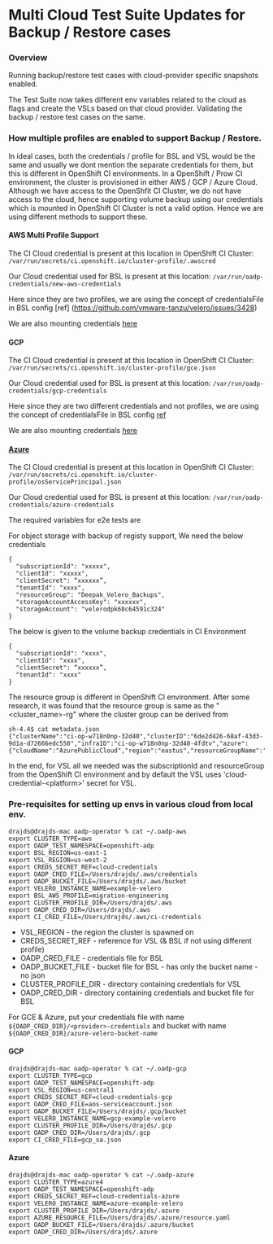 # Multi Cloud Test Suite Updates for Backup / Restore cases 

### Overview
Running backup/restore test cases with cloud-provider specific snapshots enabled.

The Test Suite now takes different env variables related to the cloud as flags and create the VSLs based on that cloud provider. Validating the backup / restore test cases on the same.

### How multiple profiles are enabled to support Backup / Restore.
In ideal cases, both the credentials / profile for BSL and VSL would be the same and usually we dont mention the separate credentials for them, but this is different in OpenShift CI environments. In a OpenShift / Prow CI environment, the cluster is provisioned in either AWS / GCP / Azure Cloud. Although we have access to the OpenShfit CI Cluster, we do not have access to the cloud, hence supporting volume backup using our credentials which is mounted in OpenShift CI Cluster is not a valid option. Hence we are using different methods to support these.

#### AWS Multi Profile Support

The CI Cloud credential is present at this location in OpenShift CI Cluster: 
`/var/run/secrets/ci.openshift.io/cluster-profile/.awscred` 

Our Cloud credential used for BSL is present at this location: 
`/var/run/oadp-credentials/new-aws-credentials`

Here since they are two profiles, we are using the concept of credentialsFile in BSL config [ref] (https://github.com/vmware-tanzu/velero/issues/3428)

We are also mounting credentials [here](https://github.com/openshift/oadp-operator/blob/master/pkg/credentials/credentials.go#L37)

#### GCP

The CI Cloud credential is present at this location in OpenShift CI Cluster: 
`/var/run/secrets/ci.openshift.io/cluster-profile/gce.json` 

Our Cloud credential used for BSL is present at this location: 
`/var/run/oadp-credentials/gcp-credentials`

Here since they are two different credentials and not profiles, we are using the concept of credentialsFile in BSL config [ref](https://github.com/vmware-tanzu/velero/issues/3430)

We are also mounting credentials [here](https://github.com/openshift/oadp-operator/blob/master/pkg/credentials/credentials.go#L47)

#### [Azure](https://github.com/vmware-tanzu/velero/issues/3429)

The CI Cloud credential is present at this location in OpenShift CI Cluster: 
`/var/run/secrets/ci.openshift.io/cluster-profile/osServicePrincipal.json` 

Our Cloud credential used for BSL is present at this location: 
`/var/run/oadp-credentials/azure-credentials`

The required variables for e2e tests are 

For object storage with backup of registy support, We need the below credentials
```
{
  "subscriptionId": "xxxxx",
  "clientId": "xxxxx",
  "clientSecret": “xxxxxx”,
  "tenantId": "xxxx",
  "resourceGroup": "Deepak_Velero_Backups",
  "storageAccountAccessKey": "xxxxxx",
  "storageAccount": "velerodpk68c64591c324"
}
```

The below is given to the volume backup credentials in CI Environment

```
{
  "subscriptionId": "xxxx",
  "clientId": "xxxx",
  "clientSecret": “xxxxxx”,
  "tenantId": "xxxx"
}
```

The resource group is different in OpenShift CI environment. After some research, it was found that the resource group is same as the "<cluster_name>-rg" where the cluster group can be derived from

```
sh-4.4$ cat metadata.json 
{"clusterName":"ci-op-w718n0np-32d40","clusterID":"6de2d426-68af-43d3-9d1a-d72666edc550","infraID":"ci-op-w718n0np-32d40-4fdtv","azure":{"cloudName":"AzurePublicCloud","region":"eastus","resourceGroupName":""}}
```

In the end, for VSL all we needed was the subscriptionId and resourceGroup from the OpenShift CI environment and by default the VSL uses 'cloud-credential-\<platform>' secret for VSL. 

### Pre-requisites for setting up envs in various cloud from local env.

```
drajds@drajds-mac oadp-operator % cat ~/.oadp-aws
export CLUSTER_TYPE=aws
export OADP_TEST_NAMESPACE=openshift-adp
export BSL_REGION=us-east-1
export VSL_REGION=us-west-2
export CREDS_SECRET_REF=cloud-credentials
export OADP_CRED_FILE=/Users/drajds/.aws/credentials
export OADP_BUCKET_FILE=/Users/drajds/.aws/bucket
export VELERO_INSTANCE_NAME=example-velero
export BSL_AWS_PROFILE=migration-engineering
export CLUSTER_PROFILE_DIR=/Users/drajds/.aws
export OADP_CRED_DIR=/Users/drajds/.aws
export CI_CRED_FILE=/Users/drajds/.aws/ci-credentials
```

* VSL_REGION - the region the cluster is spawned on
* CREDS_SECRET_REF - reference for VSL (& BSL if not using different profile)
* OADP_CRED_FILE - credentials file for BSL
* OADP_BUCKET_FILE - bucket file for BSL - has only the bucket name - no json
* CLUSTER_PROFILE_DIR - directory containing credentials for VSL
* OADP_CRED_DIR - directory containing credentials and bucket file for BSL

For GCE & Azure, put your credentials file with name `${OADP_CRED_DIR}/<provider>-credentials` and bucket with name `${OADP_CRED_DIR}/azure-velero-bucket-name`

#### GCP 

```
drajds@drajds-mac oadp-operator % cat ~/.oadp-gcp
export CLUSTER_TYPE=gcp
export OADP_TEST_NAMESPACE=openshift-adp
export VSL_REGION=us-central1
export CREDS_SECRET_REF=cloud-credentials-gcp
export OADP_CRED_FILE=aos-serviceaccount.json
export OADP_BUCKET_FILE=/Users/drajds/.gcp/bucket
export VELERO_INSTANCE_NAME=gcp-example-velero
export CLUSTER_PROFILE_DIR=/Users/drajds/.gcp
export OADP_CRED_DIR=/Users/drajds/.gcp
export CI_CRED_FILE=gcp_sa.json
```

#### Azure

```
drajds@drajds-mac oadp-operator % cat ~/.oadp-azure
export CLUSTER_TYPE=azure4
export OADP_TEST_NAMESPACE=openshift-adp
export CREDS_SECRET_REF=cloud-credentials-azure
export VELERO_INSTANCE_NAME=azure-example-velero
export CLUSTER_PROFILE_DIR=/Users/drajds/.azure
export AZURE_RESOURCE_FILE=/Users/drajds/.azure/resource.yaml
export OADP_BUCKET_FILE=/Users/drajds/.azure/bucket
export OADP_CRED_DIR=/Users/drajds/.azure
```